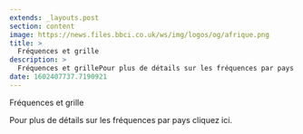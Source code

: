 ```yaml
--- 
extends: _layouts.post 
section: content 
image: https://news.files.bbci.co.uk/ws/img/logos/og/afrique.png 
title: > 
  Fréquences et grille 
description: > 
  Fréquences et grillePour plus de détails sur les fréquences par pays cliquez ici. 
date: 1602407737.7190921 
--- 
```

Fréquences et grille

Pour plus de détails sur les fréquences par pays cliquez ici.